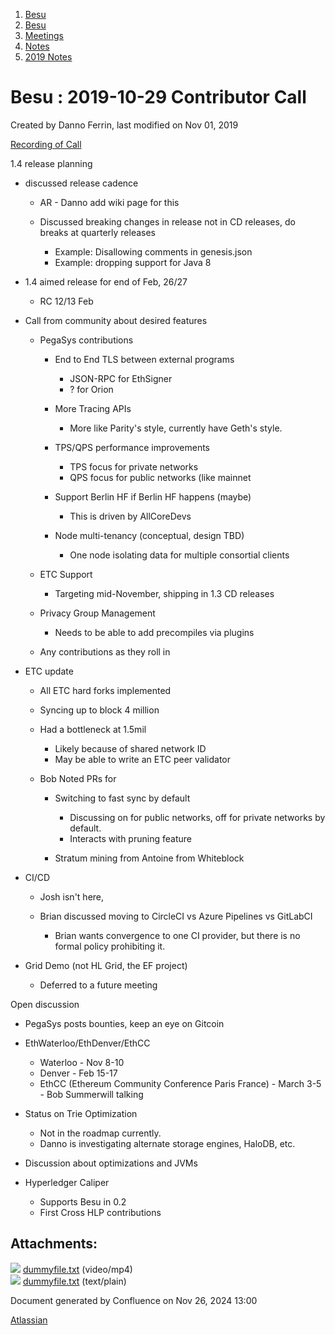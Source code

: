 1. [Besu](index.html)
2. [Besu](Besu_22151173.html)
3. [Meetings](Meetings_22153838.html)
4. [Notes](Notes_22153888.html)
5. [2019 Notes](2019-Notes_22153854.html)

# Besu : 2019-10-29 Contributor Call

Created by Danno Ferrin, last modified on Nov 01, 2019

[Recording of Call](#)

1.4 release planning

- discussed release cadence
  
  - AR - Danno add wiki page for this
  - Discussed breaking changes in release not in CD releases, do breaks at quarterly releases
    
    - Example: Disallowing comments in genesis.json
    - Example: dropping support for Java 8
- 1.4 aimed release for end of Feb, 26/27
  
  - RC 12/13 Feb
- Call from community about desired features
  
  - PegaSys contributions
    
    - End to End TLS between external programs
      
      - JSON-RPC for EthSigner
      - ? for Orion
    - More Tracing APIs
      
      - More like Parity's style, currently have Geth's style.
    - TPS/QPS performance improvements
      
      - TPS focus for private networks
      - QPS focus for public networks (like mainnet
    - Support Berlin HF if Berlin HF happens (maybe)
      
      - This is driven by AllCoreDevs
    - Node multi-tenancy (conceptual, design TBD)
      
      - One node isolating data for multiple consortial clients
  - ETC Support
    
    - Targeting mid-November, shipping in 1.3 CD releases
  - Privacy Group Management
    
    - Needs to be able to add precompiles via plugins
  - Any contributions as they roll in
- ETC update
  
  - All ETC hard forks implemented
  - Syncing up to block 4 million
  - Had a bottleneck at 1.5mil
    
    - Likely because of shared network ID
    - May be able to write an ETC peer validator
  - Bob Noted PRs for
    
    - Switching to fast sync by default
      
      - Discussing on for public networks, off for private networks by default.
      - Interacts with pruning feature
    - Stratum mining from Antoine from Whiteblock
- CI/CD
  
  - Josh isn't here,
  - Brian discussed moving to CircleCI vs Azure Pipelines vs GitLabCI
    
    - Brian wants convergence to one CI provider, but there is no formal policy prohibiting it.
- Grid Demo (not HL Grid, the EF project)
  
  - Deferred to a future meeting

Open discussion

- PegaSys posts bounties, keep an eye on Gitcoin
- EthWaterloo/EthDenver/EthCC
  
  - Waterloo - Nov 8-10
  - Denver - Feb 15-17
  - EthCC (Ethereum Community Conference Paris France) - March 3-5 - Bob Summerwill talking
- Status on Trie Optimization
  
  - Not in the roadmap currently.
  - Danno is investigating alternate storage engines, HaloDB, etc.
- Discussion about optimizations and JVMs
- Hyperledger Caliper
  
  - Supports Besu in 0.2
  - First Cross HLP contributions

## Attachments:

![](images/icons/bullet_blue.gif) [dummyfile.txt](attachments/22154059/22156971.txt) (video/mp4)  
![](images/icons/bullet_blue.gif) [dummyfile.txt](attachments/22154059/22154068.txt) (text/plain)

Document generated by Confluence on Nov 26, 2024 13:00

[Atlassian](http://www.atlassian.com/)
